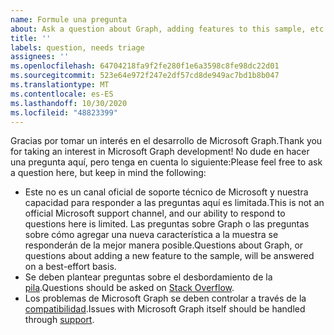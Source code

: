 ```yaml
---
name: Formule una pregunta
about: Ask a question about Graph, adding features to this sample, etc.
title: ''
labels: question, needs triage
assignees: ''
ms.openlocfilehash: 64704218fa9f2fe280f1e6a3598c8fe98dc22d01
ms.sourcegitcommit: 523e64e972f247e2df57cd8de949ac7bd1b8b047
ms.translationtype: MT
ms.contentlocale: es-ES
ms.lasthandoff: 10/30/2020
ms.locfileid: "48823399"
---
```

<span data-ttu-id="211b2-102">Gracias por tomar un interés en el desarrollo de Microsoft Graph.</span><span class="sxs-lookup"><span data-stu-id="211b2-102">Thank you for taking an interest in Microsoft Graph development!</span></span> <span data-ttu-id="211b2-103">No dude en hacer una pregunta aquí, pero tenga en cuenta lo siguiente:</span><span class="sxs-lookup"><span data-stu-id="211b2-103">Please feel free to ask a question here, but keep in mind the following:</span></span>

- <span data-ttu-id="211b2-104">Este no es un canal oficial de soporte técnico de Microsoft y nuestra capacidad para responder a las preguntas aquí es limitada.</span><span class="sxs-lookup"><span data-stu-id="211b2-104">This is not an official Microsoft support channel, and our ability to respond to questions here is limited.</span></span> <span data-ttu-id="211b2-105">Las preguntas sobre Graph o las preguntas sobre cómo agregar una nueva característica a la muestra se responderán de la mejor manera posible.</span><span class="sxs-lookup"><span data-stu-id="211b2-105">Questions about Graph, or questions about adding a new feature to the sample, will be answered on a best-effort basis.</span></span>
- <span data-ttu-id="211b2-106">Se deben plantear preguntas sobre el desbordamiento de la [pila](https://stackoverflow.com/questions/tagged/microsoft-graph).</span><span class="sxs-lookup"><span data-stu-id="211b2-106">Questions should be asked on [Stack Overflow](https://stackoverflow.com/questions/tagged/microsoft-graph).</span></span>
- <span data-ttu-id="211b2-107">Los problemas de Microsoft Graph se deben controlar a través de la [compatibilidad](https://developer.microsoft.com/graph/support).</span><span class="sxs-lookup"><span data-stu-id="211b2-107">Issues with Microsoft Graph itself should be handled through [support](https://developer.microsoft.com/graph/support).</span></span>

